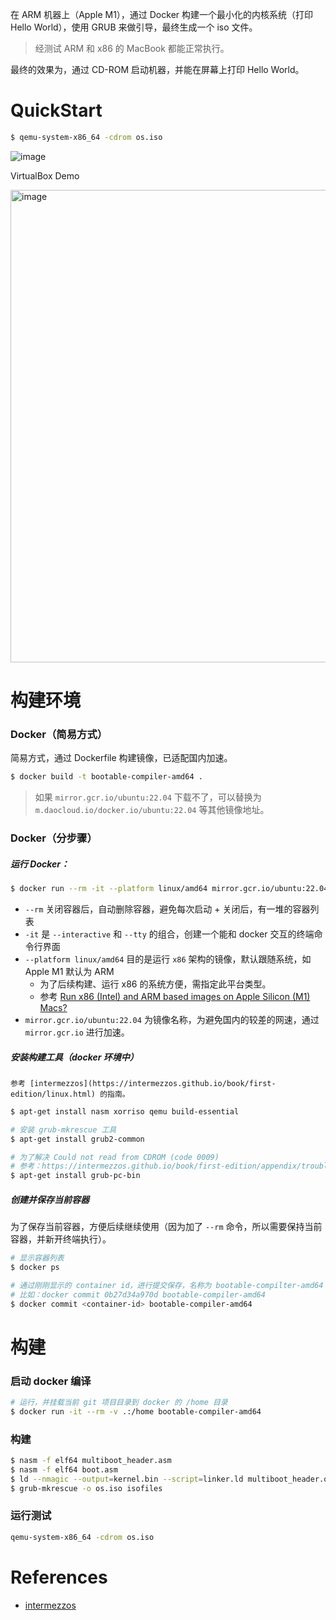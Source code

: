 在 ARM 机器上（Apple M1），通过 Docker 构建一个最小化的内核系统（打印 Hello World），使用 GRUB 来做引导，最终生成一个 iso 文件。

> 经测试 ARM 和 x86 的 MacBook 都能正常执行。

最终的效果为，通过 CD-ROM 启动机器，并能在屏幕上打印 Hello World。

# QuickStart

```sh
$ qemu-system-x86_64 -cdrom os.iso
```

![image](https://github.com/user-attachments/assets/1b05bc8a-f707-4927-93d9-1f40156abbf0)

VirtualBox Demo

<img width="756" alt="image" src="https://github.com/user-attachments/assets/69389b7e-69eb-40d4-9d5b-1446eaad9cd6">


# 构建环境

### Docker（简易方式）

简易方式，通过 Dockerfile 构建镜像，已适配国内加速。

```sh
$ docker build -t bootable-compiler-amd64 .
```

> 如果 `mirror.gcr.io/ubuntu:22.04` 下载不了，可以替换为 `m.daocloud.io/docker.io/ubuntu:22.04` 等其他镜像地址。

### Docker（分步骤）

##### 运行 Docker：

```sh
$ docker run --rm -it --platform linux/amd64 mirror.gcr.io/ubuntu:22.04
```

* `--rm` 关闭容器后，自动删除容器，避免每次启动 + 关闭后，有一堆的容器列表
* `-it` 是 `--interactive` 和 `--tty` 的组合，创建一个能和 docker 交互的终端命令行界面
* `--platform linux/amd64` 目的是运行 `x86` 架构的镜像，默认跟随系统，如 Apple M1 默认为 ARM
  * 为了后续构建、运行 x86 的系统方便，需指定此平台类型。
  * 参考 [Run x86 (Intel) and ARM based images on Apple Silicon (M1) Macs?](https://forums.docker.com/t/run-x86-intel-and-arm-based-images-on-apple-silicon-m1-macs/117123)
* `mirror.gcr.io/ubuntu:22.04` 为镜像名称，为避免国内的较差的网速，通过 `mirror.gcr.io` 进行加速。


##### 安装构建工具（docker 环境中）

    参考 [intermezzos](https://intermezzos.github.io/book/first-edition/linux.html) 的指南。

```sh
$ apt-get install nasm xorriso qemu build-essential

# 安装 grub-mkrescue 工具
$ apt-get install grub2-common

# 为了解决 Could not read from CDROM (code 0009)
# 参考：https://intermezzos.github.io/book/first-edition/appendix/troubleshooting.html#could-not-read-from-cdrom-code-0009
$ apt-get install grub-pc-bin
```

##### 创建并保存当前容器

为了保存当前容器，方便后续继续使用（因为加了 `--rm` 命令，所以需要保持当前容器，并新开终端执行）。

```sh
# 显示容器列表
$ docker ps

# 通过刚刚显示的 container id，进行提交保存，名称为 bootable-compilter-amd64
# 比如：docker commit 0b27d34a970d bootable-compiler-amd64 
$ docker commit <container-id> bootable-compiler-amd64
```

# 构建

### 启动 docker 编译

```sh
# 运行，并挂载当前 git 项目目录到 docker 的 /home 目录
$ docker run -it --rm -v .:/home bootable-compiler-amd64
```

### 构建

```sh
$ nasm -f elf64 multiboot_header.asm
$ nasm -f elf64 boot.asm
$ ld --nmagic --output=kernel.bin --script=linker.ld multiboot_header.o boot.o
$ grub-mkrescue -o os.iso isofiles
```

### 运行测试

```sh
qemu-system-x86_64 -cdrom os.iso
```

# References

* [intermezzos](https://intermezzos.github.io/book/first-edition/hello-world.html)

